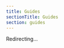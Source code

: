 ```yaml
---
title: Guides
sectionTitle: Guides
section: guides
---
```


Redirecting...
<meta http-equiv="refresh" content="0;url=https://docs.beakerbrowser.com" />